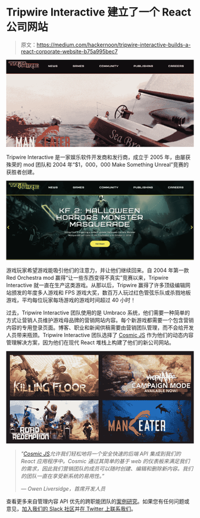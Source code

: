# Tripwire Interactive 建立了一个 React 公司网站

> 原文：<https://medium.com/hackernoon/tripwire-interactive-builds-a-react-corporate-website-b75a995bec7>

![](img/871b5862a1913d622320518776e719df.png)

Tripwire Interactive 是一家娱乐软件开发商和发行商，成立于 2005 年，由屡获殊荣的 mod 团队和 2004 年“$1，000，000 Make Something Unreal”竞赛的获胜者创建。

![](img/be7bfbf002224850462eae4226f4cc81.png)

游戏玩家希望游戏能吸引他们的注意力，并让他们继续回来。自 2004 年第一款 Red Orchestra mod 赢得“让一些东西变得不真实”竞赛以来，Tripwire Interactive 就一直在生产这类游戏。从那以后，Tripwire 赢得了许多顶级编辑网站颁发的年度多人游戏和 FPS 游戏大奖，数百万人玩过红色管弦乐队或杀戮地板游戏，平均每位玩家每场游戏的游戏时间超过 40 小时！

过去，Tripwire Interactive 团队使用的是 Umbraco 系统，他们需要一种简单的方式让营销人员维护游戏母品牌的营销网站内容。每个新游戏都需要一个包含营销内容的专用登录页面。博客、职业和新闻供稿需要由营销团队管理，而不会给开发人员带来瓶颈。Tripwire Interactive 团队选择了 [Cosmic JS](https://cosmicjs.com) 作为他们的动态内容管理解决方案，因为他们在现代 React 堆栈上构建了他们的新公司网站。

![](img/813d2b7a537b7bb3be939c86ed192ad1.png)

> *"*[*Cosmic JS*](https://cosmicjs.com)*允许我们轻松地将一个安全快速的后端 API 集成到我们的 React 应用程序中。Cosmic 通过其简单的基于 web 的仪表板来满足我们的需求，因此我们营销团队的成员可以随时创建、编辑和删除新内容。我们的团队一直在享受新系统的易用性。”*
> 
> *— Owen Liversidge，首席开发人员*

查看更多来自管理内容 API 优先的跨职能团队的[案例研究](https://cosmicjs.com/case-studies)。如果您有任何问题或意见，[加入我们的 Slack 社区](https://cosmicjs.com/community)并[在 Twitter 上联系我们](https://twitter.com/cosmic_js)。